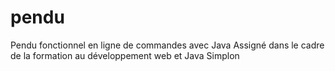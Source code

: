 # pendu
Pendu fonctionnel en ligne de commandes avec Java
Assigné dans le cadre de la formation au développement web et Java Simplon
